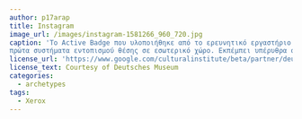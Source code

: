 ```yaml
---
author: p17arap
title: Instagram
image_url: /images/instagram-1581266_960_720.jpg
caption: 'Το Active Badge που υλοποιήθηκε από το ερευνητικό εργαστήριο Olivetti το 1990 είναι από τα
πρώτα συστήματα εντοπισμού θέσης σε εσωτερικό χώρο. Εκπέμπει υπέρυθρα σήματα τα οποία επιτρέπουν στους αποδέκτες των τοπικών υποδομών να εντοπίσουν το σημείο που βρίσκεται ο χρήστης εντός του κτιρίου. Αν και δε συνηθίζεται να θεωρείται "δίκτυο", το σύστημα αυτό αποτελεί πρόδρομο πολλών παρόμοιων μεταγενέστερων συστημάτων εντοπισμού θέσης.'
license_url: 'https://www.google.com/culturalinstitute/beta/partner/deutsches-museum'
license_text: Courtesy of Deutsches Museum
categories:
  - archetypes
tags:
  - Xerox
---
```

